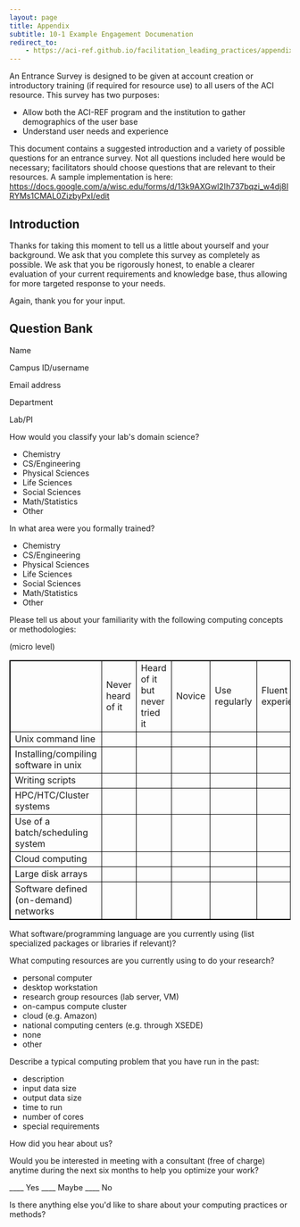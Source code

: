 ```yaml
---
layout: page
title: Appendix
subtitle: 10-1 Example Engagement Documenation
redirect_to:
    - https://aci-ref.github.io/facilitation_leading_practices/appendix/10.1-EntranceSurvey
--- 
```


An Entrance Survey is designed to be given at account creation or introductory training (if required for resource use) to all users of the ACI resource.  This survey has two purposes: 

<div class="bullet-box">
    <ul class="bullet-list-square">
   <li>Allow both the ACI-REF program and the institution to gather demographics of the user base</li>
   <li>Understand user needs and experience</li>
</ul>
</div>

This document contains a suggested introduction and a variety of possible questions for an entrance survey.  Not all questions included here would be necessary; facilitators should choose questions that are relevant to their resources.  A sample implementation is here: <a href="https://docs.google.com/a/wisc.edu/forms/d/13k9AXGwl2Ih737bqzi_w4dj8IRYMs1CMAL0ZizbyPxI/edit">https://docs.google.com/a/wisc.edu/forms/d/13k9AXGwl2Ih737bqzi_w4dj8IRYMs1CMAL0ZizbyPxI/edit</a>


<h2>Introduction</h2>

Thanks for taking this moment to tell us a little about yourself and your background. We ask that you complete this survey as completely as possible. We ask that you be rigorously honest, to enable a clearer evaluation of your current  requirements and knowledge base,  thus allowing for  more targeted response to your needs.

Again, thank you for your input.  

<h2>Question Bank</h2>

Name

Campus ID/username

Email address

Department

Lab/PI

How would you classify your lab's domain science?

<div class="bullet-box">
    <ul class="bullet-list-square">
   <li>Chemistry</li>
<li>CS/Engineering</li>
<li>Physical Sciences</li>
<li>Life Sciences</li>
<li>Social Sciences</li>
<li>Math/Statistics</li>
<li>Other</li>
</ul>
</div>

In what area were you formally trained?

<div class="bullet-box">
    <ul class="bullet-list-square">
   <li>Chemistry</li>
<li>CS/Engineering</li>
<li>Physical Sciences</li>
<li>Life Sciences</li></li>
<li>Social Sciences</li>
<li>Math/Statistics</li>
<li> Other</li>
</ul>
</div>

Please tell us about your familiarity with the following computing concepts or methodologies:

(micro level)
<style>
table {
    width:100%;
}
table, th, td {
    border: 1px solid black;
    border-collapse: collapse;
}
</style>
<table>
  <tr>
    <td></td>
    <td>Never heard of it</td>
    <td>Heard of it but never tried it</td>
    <td>Novice</td>
    <td>Use regularly</td>
    <td>Fluent and experienced</td>
  </tr>
  <tr>
    <td>Unix command line</td>
    <td></td>
    <td></td>
    <td></td>
    <td></td>
    <td></td>
  </tr>
  <tr>
    <td>Installing/compiling software in unix</td>
    <td></td>
    <td></td>
    <td></td>
    <td></td>
    <td></td>
  </tr>
  <tr>
    <td>Writing scripts</td>
    <td></td>
    <td></td>
    <td></td>
    <td></td>
    <td></td>
  </tr>
  <tr>
    <td>HPC/HTC/Cluster systems</td>
    <td></td>
    <td></td>
    <td></td>
    <td></td>
    <td></td>
  </tr>
  <tr>
    <td>Use of a batch/scheduling system</td>
    <td></td>
    <td></td>
    <td></td>
    <td></td>
    <td></td>
  </tr>
  <tr>
    <td>Cloud computing</td>
    <td></td>
    <td></td>
    <td></td>
    <td></td>
    <td></td>
  </tr>
  <tr>
    <td>Large disk arrays</td>
    <td></td>
    <td></td>
    <td></td>
    <td></td>
    <td></td>
  </tr>
  <tr>
    <td>Software defined (on-demand) networks</td>
    <td></td>
    <td></td>
    <td></td>
    <td></td>
    <td></td>
  </tr>
</table>


What software/programming language are you currently using (list specialized packages or libraries if relevant)? 

What computing resources are you currently using to do your research?  

<div class="bullet-box">
    <ul class="bullet-list-square">
   <li>personal computer</li>
<li>desktop workstation</li>
<li>research group resources (lab server, VM)</li>
<li>on-campus compute cluster</li>
<li>cloud (e.g. Amazon)</li>
<li>national computing centers (e.g. through XSEDE)</li> 
<li>none</li>
<li>other</li>
</ul>
</div>

Describe a typical computing problem that you have run in the past: 

<div class="bullet-box">
    <ul class="bullet-list-square">
   <li>description</li>
<li>input data size</li>
<li>output data size</li>
<li>time to run</li>
<li>number of cores</li>
<li>special requirements</li>
</ul>
</div>

How did you hear about us?

Would you be interested in meeting with a consultant (free of charge) anytime during the next six months to help you optimize your work?

 ____  Yes   ____  Maybe    ____  No

Is there anything else you'd like to share about your computing practices or methods?  

